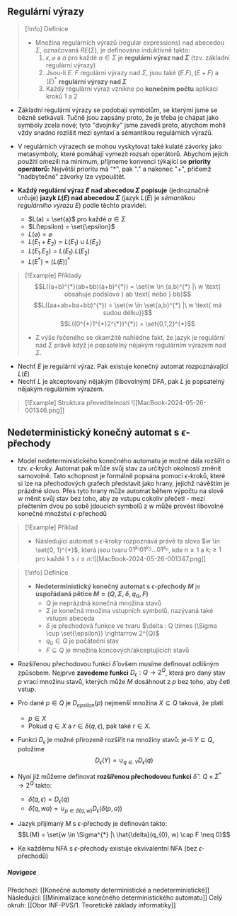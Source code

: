 
## Regulární výrazy
>[!info] Definice
>- Množina regulárních výrazů (regular expressions) nad abecedou $\Sigma$, označovaná $RE(\Sigma)$, je definována induktivně takto:
>	1. $\epsilon , \varnothing$ a $a$ pro každé $a \in \Sigma$ je **regulární výraz nad $\Sigma$** (tzv. základní regulární výrazy)
>	2. Jsou-li $E$. $F$ regulární výrazy nad $\Sigma$, jsou také $(E.F), (E+F)$ a $(E)^{*}$ **regulární výrazy nad $\Sigma$**
>	3. Každý regulární výraz vznikne po **konečním počtu** aplikací kroků $1$ a $2$

- Základní regulární výrazy se podobají symbolům, se kterými jsme se bězně setkávali. Tučně jsou zapsány proto, že je třeba je chápat jako symboly zcela nové; tyto "dvojníky" jsme zavedli proto, abychom mohli vždy snadno rozlišit mezi syntaxí a sémantikou regulárních výrazů.
- V regulárních výrazech se mohou vyskytovat také kulaté závorky jako metasymboly, které pomáhají vymezit rozsah operátorů. Abychom jejich použití omezili na minimum, přijmeme konvenci týkající se **priority operátorů:** Největší prioritu má "$*$", pak "$.$" a nakonec "$+$", přičemž "nadbytečné" závorky lze vypouštět.

- **Každý regulární výraz $E$ nad abecedou $\Sigma$ popisuje** (jednoznačně určuje) **jazyk $L(E)$ nad abecedou $\Sigma$** (jazyk $L(E)$ je *sémantikou regulárního výrazu $E$*) podle těchto pravidel:
	- $L(a) = \set{a}$ pro každé $a \in \Sigma$
	- $L(\epsilon) = \set{\epsilon}$
	- $L(\varnothing) = \varnothing$
	- $L(E_{1}+E_{2}) = L(E_{1}) \cup L(E_{2})$
	- $L(E_{1}.E_{2}) = L(E_{1}).L(E_{2})$
	- $L(E^{*}) = (L(E))^{*}$

>[!Example] Příklady
>$$L((a+b)^{*}(ab+bb)(a+b)^{*}) = \set{w \in (a,b)^{*} |\ w \text{ obsahuje podslovo } ab \text{ nebo } bb}$$
>$$L((aa+ab+ba+bb)^{*}) = \set{w \in \set{a,b}^{*} |\ w \text{ má sudou délku}}$$
>$$L((0^{*}1^{*}2^{*})^{*}) = \set{0,1,2}^{*}$$
>- Z výše řečeného se okamžitě nahlédne fakt, že jazyk je regulární nad $\Sigma$ právě když je popsatelný nějakým regulárním výrazem nad $\Sigma$.

- Nechť $E$ je regulární výraz. Pak existuje konečný automat rozpoznávající $L(E)$
- Nechť $L$ je akceptovaný nějakým (libovolným) DFA, pak $L$ je popsatelný nějakým regulárním výrazem.
>[!Example] Struktura převeditelnosti
>![[MacBook-2024-05-26-001346.png]]


## Nedeterministický konečný automat s $\epsilon$-přechody
- Model nedeterministického konečného automatu je možné dála rozšířit o tzv. $\epsilon$-kroky. Automat pak může svůj stav za určitých okolností změnit samovolně. Tato schopnost je formálně popsána pomocí $\epsilon$-kroků, které si lze na přechodových grafech představit jako hrany, jejichž návěštím je prázdné slovo. Přes tyto hrany může automat během výpočtu na slově $w$ měnit svůj stav bez toho, aby ze vstupu cokoliv přečetl - mezi přečtením dvou po sobě jdoucích symbolů z $w$ může provést libovolné konečné množství $\epsilon$-přechodů
>[!Example] Příklad
>- Následující automat s $\epsilon$-kroky rozpoznává právě ta slova $w \in \set{0, 1}^{*}$, která jsou tvaru $01^{k_{1}}01^{k_{2}}...01^{k_{n}}$, kde $n \geq 1$ a $k_{i} \geq 1$ pro každé $1 \leq i \leq n$:![[MacBook-2024-05-26-001347.png]]

>[!info] Definice
>- **Nedeterministický konečný automat s $\epsilon$-přechody $M$** je **uspořádaná pětice $M = (Q, \Sigma, \delta, q_{0}, F)$**
>	- $Q$ je neprázdná konečná množina stavů
>	- $\Sigma$ je konečná množina vstupních symbolů, nazývaná také vstupní abeceda
>	- $\delta$ je přechodová funkce ve tvaru $\delta : Q \times (\Sigma \cup \set{\epsilon}) \rightarrow 2^{Q}$
>	- $q_{0} \in Q$ je počáteční stav
>	- $F \subseteq Q$ je množina koncových/akceptujících stavů

- Rozšířenou přechodovou funkci $\hat{\delta}$ ovšem musíme definovat odlišným způsobem. Nejprve **zavedeme funkci** $D_{\epsilon}:Q \rightarrow 2^{Q}$, která pro daný stav $p$ vrací množinu stavů, kterých může $M$ dosáhnout z $p$ bez toho, aby četl vstup.
- Pro dané $p \in Q$ je $D_{epsilon}(p)$ nejmenší množina $X \subseteq Q$ taková, že platí:
	- $p \in X$
	- Pokud $q \in X$ a $r \in \delta(q, \epsilon)$, pak také $r \in X$.
- Funkci $D_{\epsilon}$ je možné přirozeně rozšířit na množiny stavů: je-li $Y \subseteq Q$, položíme $$D_{\epsilon}(Y) = \cup_{q \in Y} D_{\epsilon}(q)$$
- Nyní již můžeme definovat **rozšířenou přechodovou funkci** $\hat{\delta}: Q \times \Sigma^{*} \rightarrow 2^{Q}$ takto:
	- $\hat{\delta}(q, \epsilon) = D_{\epsilon}(q)$
	- $\hat{\delta}(q, wa) = \cup_{p \in \hat{\delta}(q,w)} D_{\epsilon}(\delta(p,a))$

- Jazyk přijímaný $M$ s $\epsilon$-přechody je definován takto: $$L(M) = \set{w \in \Sigma^{*} |\ \hat{\delta}(q_{0}, w) \cap F \neq 0}$$
- Ke každému NFA s $\epsilon$-přechody existuje ekvivalentní NFA (bez $\epsilon$-přechodů)

##### Navigace
Předchozí:  [[Konečné automaty deterministické a nedeterministické]]
Následující: [[Minimalizace konečného deterministického automatu]]
Celý okruh: [[Obor INF-PVS/1. Teoretické základy informatiky]]